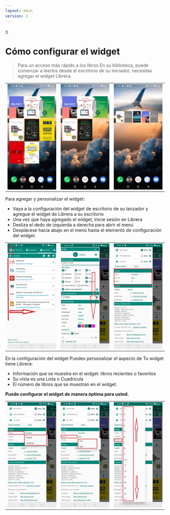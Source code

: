 ```yaml
---
layout: main
version: 2
---
```

[<](/wiki/faq/es)
# Cómo configurar el widget

> Para un acceso más rápido a los libros En su biblioteca, puede comenzar a leerlos desde el escritorio de su iniciador,
necesitas agregar el widget Librera.


||||
|-|-|-|
|![](6.jpg)|![](9.jpg)|![](10.jpg)|


Para agregar y personalizar el widget:

* Vaya a la configuración del widget de escritorio de su lanzador y agregue el widget de Librera a su escritorio
* Una vez que haya agregado el widget, inicie sesión en Librera
* Desliza el dedo de izquierda a derecha para abrir el menú
* Desplácese hacia abajo en el menú hasta el elemento de configuración del widget.

||||
|-|-|-|
|![](20.jpg)|![](21.jpg)|![](22.jpg)|

En la configuración del widget Puedes personalizar el aspecto de Tu widget tiene Librera:

* Información que se muestra en el widget: libros recientes o favoritos
* Su vista es una Lista o Cuadrícula
* El número de libros que se muestran en el widget.

**Puede configurar el widget de manera óptima para usted.**

||||
|-|-|-|
|![](2.jpg)|![](3.jpg)|![](4.jpg)|


